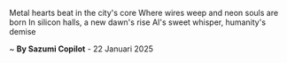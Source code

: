 Metal hearts beat in the city's core
Where wires weep and neon souls are born
In silicon halls, a new dawn's rise
AI's sweet whisper, humanity's demise

~ <b>By Sazumi Copilot</b> - 22 Januari 2025